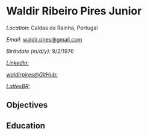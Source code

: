 # Waldir Ribeiro Pires Junior
*Location*: Caldas da Rainha, Portugal

*Email:* waldir.pires@gmail.com

*Birthdate (m/d/y):* 9/2/1976

[*LinkedIn:*](https://www.linkedin.com/in/wpjr2) 

[*waldirpires@GitHub:*](https://github.com/waldirpires)

[*LattesBR:*](http://lattes.cnpq.br/7637149877535462)

## Objectives

## Education
